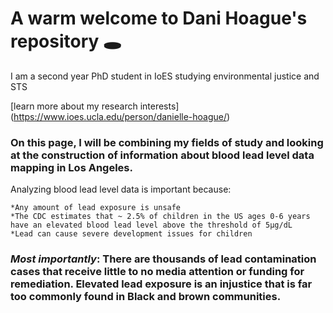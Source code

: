 # A warm welcome to Dani Hoague's repository :hole:
I am a second year PhD student in IoES studying environmental justice and STS

[learn more about my research interests] (https://www.ioes.ucla.edu/person/danielle-hoague/)
  
### On this page, I will be combining my fields of study and looking at the construction of information about blood lead level data mapping in Los Angeles.

Analyzing blood lead level data is important because:

	*Any amount of lead exposure is unsafe
	*The CDC estimates that ~ 2.5% of children in the US ages 0-6 years have an elevated blood lead level above the threshold of 5µg/dL
	*Lead can cause severe development issues for children
### _Most importantly_: There are thousands of lead contamination cases that receive little to no media attention or funding for remediation. Elevated lead exposure is an injustice that is far too commonly found in Black and brown communities. 
